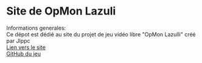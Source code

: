 # Site de OpMon Lazuli

Informations generales:<br/>
Ce dépot est dédié au site du projet de jeu vidéo libre "OpMon Lazulli" créé par Jlppc<br/>
<a href="http://opmon-game.ga">Lien vers le site</a><br/>
<a href="https://github.com/jlppc/OpMon"/>GitHub du jeu</a><br/>

